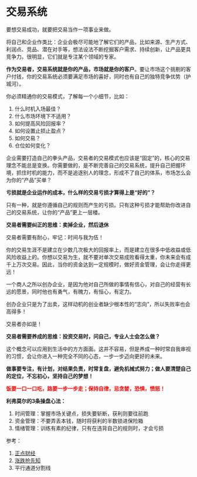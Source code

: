 # 交易系统

要想交易成功，就要把交易当作一项事业来做。

将自己和企业作类比：企业会极尽可能地了解它们的产品，比如来源、生产方式、利润点、竞品、潜在对手等，想法设法不断挖掘客户需求、持续创新，让产品更具竞争力。很明显，它们就是专注某个领域的专家。

**作为交易者，交易系统就是你的产品，市场就是你的客户**。要让市场这个挑剔的客户付钱，你的交易系统必须要满足市场的喜好，同时也有自己的独特竞争优势（护城河）。

你必须精通你的交易模式，了解每一个小细节，比如：

1. 什么时机入场最佳？
2. 什么市场环境下不适用？
3. 如何提高风险回报率？
4. 如何设置止损止盈点？
5. 如何交易？
6. 仓位如何变化？

企业需要打造自己的拳头产品，交易者的交易模式也应该是“固定”的，核心的交易理念不能总是变换。你需要做的，是不断完善自己的交易系统，提升自己把握环境，抓住时机的能力，而不是追逐别人的理念，形成不了自己的体系，市场怎么会为你的“产品”买单？

**亏损就是企业运作的成本，什么样的交易亏损才算得上是“好的”？**

只有一种，就是你遵循自己的规则而产生的亏损。只有这种亏损才能帮助你改进自己的交易系统，让你的“产品”更上一层楼。

**交易者需要纠正的思维：卖掉企业，然后退休**

交易者需要有耐心，牢记：时间与我为伍！

你的交易生涯不是建立在少数几次极大的回报率上，而是建立在很多中低收益或低风险收益上的。你想以交易为生，就不要对单次交易成败看得太重，你未来会有成千上万次交易。因此，当你的资金达到一定规模时，做好资金管理，会让你走得更远！

一个商人之所以创办企业，是因为他对自己所做的事情有信心，对自己的经营有长远的愿景，同时他也有勇气，有魄力，有恒心，有定力。

创办企业只是为了出卖，这样动机的创业者缺少根本性的“志向”，所以失败率也会高得多！ 

交易者亦如是！

**交易者需要养成的思维：投资交易时，问自己，专业人士会怎么做？**

这个概念可以应用到生活中的方方面面。这并不容易，但是养成一种时常自我审视的习惯，会让你进入一种完全不同的心态，一步一步迈向更好的未来。

**做事要专注，有计划，对结果负责，时常复盘，避免机械式努力；做人要清楚自己的定位，不忘初心，坚持自己的梦想！**

<b style="color:red">饭要一口一口吃，路要一步一步走；保持自律，忌贪婪，恐惧，愤怒！</b>

**利弗莫尔的3条操盘心法：**

1. 时间管理：掌握市场关键点，损失要斩断，获利则要往前跑
2. 资金管理：不要弄丢本钱，随时将获利的半数锁进保险箱
3. 情绪管理：训练有素的纪律，只有在违背自己的规则时，才会亏损



参考：

1. [正点财经](http://www.zdcj.net/)
2. [涨跌抢先知](https://sad.qktz.com.cn/template/html/f4/5df3321773ff4.html?st=340&reffer=1&bz=8c1)
3. 平行通道分割线